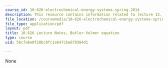 ```yaml
---
course_id: 10-626-electrochemical-energy-systems-spring-2014
description: This resource contains information related to lecture 13.
file_location: /coursemedia/10-626-electrochemical-energy-systems-spring-2014/56cfa6e0f28bc8fc1a647cbe679384d1_MIT10_626S14_S11lec13.pdf
file_type: application/pdf
layout: pdf
title: 10.626 Lecture Notes, Butler-Volmer equation
type: course
uid: 56cfa6e0f28bc8fc1a647cbe679384d1

---
```

None